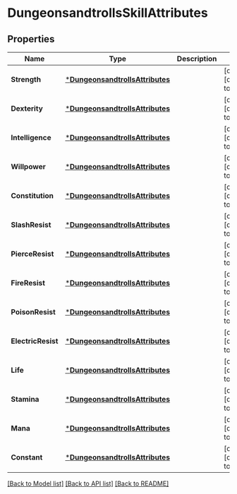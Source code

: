 # DungeonsandtrollsSkillAttributes

## Properties
Name | Type | Description | Notes
------------ | ------------- | ------------- | -------------
**Strength** | [***DungeonsandtrollsAttributes**](dungeonsandtrollsAttributes.md) |  | [optional] [default to null]
**Dexterity** | [***DungeonsandtrollsAttributes**](dungeonsandtrollsAttributes.md) |  | [optional] [default to null]
**Intelligence** | [***DungeonsandtrollsAttributes**](dungeonsandtrollsAttributes.md) |  | [optional] [default to null]
**Willpower** | [***DungeonsandtrollsAttributes**](dungeonsandtrollsAttributes.md) |  | [optional] [default to null]
**Constitution** | [***DungeonsandtrollsAttributes**](dungeonsandtrollsAttributes.md) |  | [optional] [default to null]
**SlashResist** | [***DungeonsandtrollsAttributes**](dungeonsandtrollsAttributes.md) |  | [optional] [default to null]
**PierceResist** | [***DungeonsandtrollsAttributes**](dungeonsandtrollsAttributes.md) |  | [optional] [default to null]
**FireResist** | [***DungeonsandtrollsAttributes**](dungeonsandtrollsAttributes.md) |  | [optional] [default to null]
**PoisonResist** | [***DungeonsandtrollsAttributes**](dungeonsandtrollsAttributes.md) |  | [optional] [default to null]
**ElectricResist** | [***DungeonsandtrollsAttributes**](dungeonsandtrollsAttributes.md) |  | [optional] [default to null]
**Life** | [***DungeonsandtrollsAttributes**](dungeonsandtrollsAttributes.md) |  | [optional] [default to null]
**Stamina** | [***DungeonsandtrollsAttributes**](dungeonsandtrollsAttributes.md) |  | [optional] [default to null]
**Mana** | [***DungeonsandtrollsAttributes**](dungeonsandtrollsAttributes.md) |  | [optional] [default to null]
**Constant** | [***DungeonsandtrollsAttributes**](dungeonsandtrollsAttributes.md) |  | [optional] [default to null]

[[Back to Model list]](../README.md#documentation-for-models) [[Back to API list]](../README.md#documentation-for-api-endpoints) [[Back to README]](../README.md)


